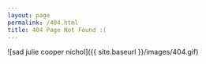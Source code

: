 ```yaml
---
layout: page
permalink: /404.html
title: 404 Page Not Found :(
---
```


![sad julie cooper nichol]({{ site.baseurl }}/images/404.gif)
